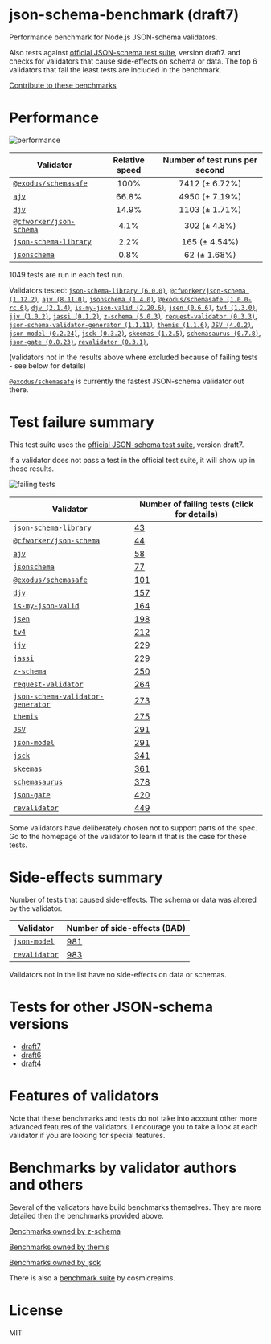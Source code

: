 # json-schema-benchmark (draft7)
Performance benchmark for Node.js JSON-schema validators. 

Also tests against [official JSON-schema test suite](https://github.com/json-schema/JSON-Schema-Test-Suite), version draft7. and checks
for validators that cause side-effects on schema or data. The top 6 validators that fail the least tests are included in the benchmark.

[Contribute to these benchmarks](https://github.com/ebdrup/json-schema-benchmark/blob/master/CONTRIBUTING.md)

# Performance

![performance](https://chart.googleapis.com/chart?chxt=x,y&cht=bhs&chco=76A4FB&chls=2.0&chbh=62,4,1&chs=600x416&chxl=-1:|@exodus&#x2F;schemasafe|ajv|djv|@cfworker&#x2F;json-schema|json-schema-library|jsonschema&chd=t:100,66.8,14.9,4.1,2.2,0.8)

|Validator|Relative speed|Number of test runs per second|
|---------|:------------:|:----------------------------:|
|[`@exodus/schemasafe`](https://github.com/ExodusMovement/schemasafe)|100%|7412 (± 6.72%)|
|[`ajv`](https://ajv.js.org)|66.8%|4950 (± 7.19%)|
|[`djv`](https://github.com/korzio/djv#readme)|14.9%|1103 (± 1.71%)|
|[`@cfworker/json-schema`](https://github.com/cfworker/cfworker/tree/master/packages/json-schema/README.md)|4.1%|302 (± 4.8%)|
|[`json-schema-library`](https://github.com/sagold/json-schema-library)|2.2%|165 (± 4.54%)|
|[`jsonschema`](https://github.com/tdegrunt/jsonschema#readme)|0.8%|62 (± 1.68%)|

1049 tests are run in each test run.

Validators tested: [`json-schema-library (6.0.0)`](https://github.com/sagold/json-schema-library), [`@cfworker/json-schema (1.12.2)`](https://github.com/cfworker/cfworker/tree/master/packages/json-schema/README.md), [`ajv (8.11.0)`](https://ajv.js.org), [`jsonschema (1.4.0)`](https://github.com/tdegrunt/jsonschema#readme), [`@exodus/schemasafe (1.0.0-rc.6)`](https://github.com/ExodusMovement/schemasafe), [`djv (2.1.4)`](https://github.com/korzio/djv#readme), [`is-my-json-valid (2.20.6)`](https://github.com/mafintosh/is-my-json-valid#readme), [`jsen (0.6.6)`](https://github.com/bugventure/jsen), [`tv4 (1.3.0)`](https://github.com/geraintluff/tv4), [`jjv (1.0.2)`](https://github.com/acornejo/jjv), [`jassi (0.1.2)`](https://github.com/iclanzan/jassi), [`z-schema (5.0.3)`](https://github.com/zaggino/z-schema), [`request-validator (0.3.3)`](https://github.com/bugventure/request-validator), [`json-schema-validator-generator (1.1.11)`](https://github.com/danwang/json-schema-validator-generator), [`themis (1.1.6)`](https://github.com/playlyfe/themis), [`JSV (4.0.2)`](http://github.com/garycourt/JSV), [`json-model (0.2.24)`](https://github.com/geraintluff/json-model), [`jsck (0.3.2)`](https://github.com/pandastrike/jsck#readme), [`skeemas (1.2.5)`](https://github.com/Prestaul/skeemas#readme), [`schemasaurus (0.7.8)`](https://github.com/AlexeyGrishin/schemasaurus), [`json-gate (0.8.23)`](https://github.com/oferei/json-gate#readme), [`revalidator (0.3.1)`](https://github.com/flatiron/revalidator), 

(validators not in the results above where excluded because of failing tests - see below for details)

[`@exodus/schemasafe`](https://github.com/ExodusMovement/schemasafe) is currently the fastest JSON-schema validator out there.

# Test failure summary

This test suite uses the [official JSON-schema test suite](https://github.com/json-schema/JSON-Schema-Test-Suite), version draft7.

If a validator does not pass a test in the official test suite, it will show up in these results.

![failing tests](https://chart.googleapis.com/chart?chxt=x,y&cht=bhs&chco=76A4FB&chls=2.0&chbh=14,4,1&chs=600x416&chxl=-1:|json-schema-library|@cfworker&#x2F;json-schema|ajv|jsonschema|@exodus&#x2F;schemasafe|djv|is-my-json-valid|jsen|tv4|jjv|jassi|z-schema|request-validator|json-schema-validator-generator|themis|JSV|json-model|jsck|skeemas|schemasaurus|json-gate|revalidator&chd=t:43,44,58,77,101,157,164,198,212,229,229,250,264,273,275,291,291,341,361,378,420,449&chxr=0,0,449&chds=0,449)

|Validator|Number of failing tests (click for details)|
|---------|-----------------------|
|[`json-schema-library`](https://github.com/sagold/json-schema-library)|[43](https://github.com/sagold/json-schema-benchmark/blob/master//reports/json-schema-library.md)|
|[`@cfworker/json-schema`](https://github.com/cfworker/cfworker/tree/master/packages/json-schema/README.md)|[44](https://github.com/sagold/json-schema-benchmark/blob/master//reports/@cfworker&#x2F;json-schema.md)|
|[`ajv`](https://ajv.js.org)|[58](https://github.com/sagold/json-schema-benchmark/blob/master//reports/ajv.md)|
|[`jsonschema`](https://github.com/tdegrunt/jsonschema#readme)|[77](https://github.com/sagold/json-schema-benchmark/blob/master//reports/jsonschema.md)|
|[`@exodus/schemasafe`](https://github.com/ExodusMovement/schemasafe)|[101](https://github.com/sagold/json-schema-benchmark/blob/master//reports/@exodus&#x2F;schemasafe.md)|
|[`djv`](https://github.com/korzio/djv#readme)|[157](https://github.com/sagold/json-schema-benchmark/blob/master//reports/djv.md)|
|[`is-my-json-valid`](https://github.com/mafintosh/is-my-json-valid#readme)|[164](https://github.com/sagold/json-schema-benchmark/blob/master//reports/is-my-json-valid.md)|
|[`jsen`](https://github.com/bugventure/jsen)|[198](https://github.com/sagold/json-schema-benchmark/blob/master//reports/jsen.md)|
|[`tv4`](https://github.com/geraintluff/tv4)|[212](https://github.com/sagold/json-schema-benchmark/blob/master//reports/tv4.md)|
|[`jjv`](https://github.com/acornejo/jjv)|[229](https://github.com/sagold/json-schema-benchmark/blob/master//reports/jjv.md)|
|[`jassi`](https://github.com/iclanzan/jassi)|[229](https://github.com/sagold/json-schema-benchmark/blob/master//reports/jassi.md)|
|[`z-schema`](https://github.com/zaggino/z-schema)|[250](https://github.com/sagold/json-schema-benchmark/blob/master//reports/z-schema.md)|
|[`request-validator`](https://github.com/bugventure/request-validator)|[264](https://github.com/sagold/json-schema-benchmark/blob/master//reports/request-validator.md)|
|[`json-schema-validator-generator`](https://github.com/danwang/json-schema-validator-generator)|[273](https://github.com/sagold/json-schema-benchmark/blob/master//reports/json-schema-validator-generator.md)|
|[`themis`](https://github.com/playlyfe/themis)|[275](https://github.com/sagold/json-schema-benchmark/blob/master//reports/themis.md)|
|[`JSV`](http://github.com/garycourt/JSV)|[291](https://github.com/sagold/json-schema-benchmark/blob/master//reports/JSV.md)|
|[`json-model`](https://github.com/geraintluff/json-model)|[291](https://github.com/sagold/json-schema-benchmark/blob/master//reports/json-model.md)|
|[`jsck`](https://github.com/pandastrike/jsck#readme)|[341](https://github.com/sagold/json-schema-benchmark/blob/master//reports/jsck.md)|
|[`skeemas`](https://github.com/Prestaul/skeemas#readme)|[361](https://github.com/sagold/json-schema-benchmark/blob/master//reports/skeemas.md)|
|[`schemasaurus`](https://github.com/AlexeyGrishin/schemasaurus)|[378](https://github.com/sagold/json-schema-benchmark/blob/master//reports/schemasaurus.md)|
|[`json-gate`](https://github.com/oferei/json-gate#readme)|[420](https://github.com/sagold/json-schema-benchmark/blob/master//reports/json-gate.md)|
|[`revalidator`](https://github.com/flatiron/revalidator)|[449](https://github.com/sagold/json-schema-benchmark/blob/master//reports/revalidator.md)|

Some validators have deliberately chosen not to support parts of the spec. Go to the homepage of the validator to learn if
that is the case for these tests.

# Side-effects summary

Number of tests that caused side-effects. The schema or data was altered by the validator.

|Validator|Number of side-effects (BAD)|
|---------|----------------------------|
|[`json-model`](https://github.com/geraintluff/json-model)|[981](https://github.com/sagold/json-schema-benchmark/blob/master//reports/json-model-side-effects.md)|
|[`revalidator`](https://github.com/flatiron/revalidator)|[983](https://github.com/sagold/json-schema-benchmark/blob/master//reports/revalidator-side-effects.md)|

Validators not in the list have no side-effects on data or schemas.

# Tests for other JSON-schema versions

- [draft7](https://github.com/sagold/json-schema-benchmark)
- [draft6](https://github.com/sagold/json-schema-benchmark/tree/master/draft6)
- [draft4](https://github.com/sagold/json-schema-benchmark/tree/master/draft4)

# Features of validators

Note that these benchmarks and tests do not take into account other more advanced features of the validators. I encourage
you to take a look at each validator if you are looking for special features.

# Benchmarks by validator authors and others

Several of the validators have build benchmarks themselves. They are
more detailed then the benchmarks provided above.

[Benchmarks owned by z-schema](https://rawgit.com/zaggino/z-schema/master/benchmark/results.html)

[Benchmarks owned by themis](https://cdn.rawgit.com/playlyfe/themis/master/benchmark/results.html)

[Benchmarks owned by jsck](https://github.com/pandastrike/jsck/blob/master/doc/benchmarks.md)

There is also a [benchmark suite](https://github.com/Sembiance/cosmicrealms.com/tree/master/sandbox/benchmark-of-node-dot-js-json-validation-modules-part-3)
by cosmicrealms.

# License
MIT
